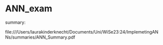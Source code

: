 # ANN_exam

summary:

file:///Users/laurakinderknecht/Documents/Uni/WiSe23:24/ImplemetingANNs/summaries/ANN_Summary.pdf
